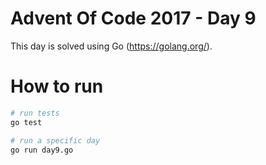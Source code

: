# Advent Of Code 2017 - Day 9

This day is solved using Go (https://golang.org/).

# How to run

```sh
# run tests
go test

# run a specific day
go run day9.go
```

